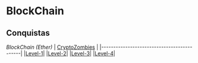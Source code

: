 # BlockChain

## Conquistas

*BlockChain (Ether)*
| [CryptoZombies](https://cryptozombies.io/) |
|--------------------------------------------|
|[Level-1](https://share.cryptozombies.io/pt/lesson/1/share/leonardo?id=Y3p8MTMxMzA1)|
|[Level-2](https://share.cryptozombies.io/pt/lesson/2/share/leonardo?id=Y3p8MTMxMzA1)|
|[Level-3](https://share.cryptozombies.io/pt/lesson/3/share/leonardo?id=Y3p8MTMxMzA1)|
|[Level-4](https://share.cryptozombies.io/pt/lesson/4/share/leonardo?id=WyJjenwxMzEzMDUiLDEsMTRd)|
